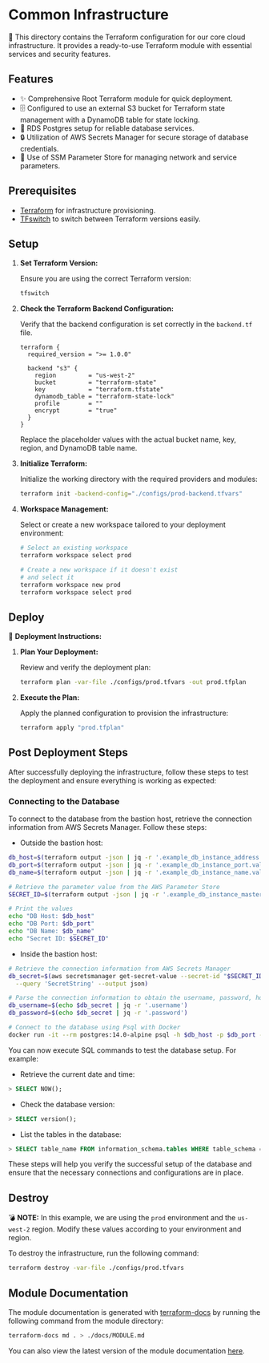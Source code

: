# Common Infrastructure

🏢 This directory contains the Terraform configuration for our core cloud infrastructure. It provides a ready-to-use Terraform module with essential services and security features.

## Features

- ✨ Comprehensive Root Terraform module for quick deployment.
- 🗄️ Configured to use an external S3 bucket for Terraform state management with a DynamoDB table for state locking.
- 🐘 RDS Postgres setup for reliable database services.
- 🔒 Utilization of AWS Secrets Manager for secure storage of database credentials.
- 🔧 Use of SSM Parameter Store for managing network and service parameters.

## Prerequisites

- [Terraform](https://www.terraform.io/downloads.html) for infrastructure provisioning.
- [TFswitch](https://tfswitch.warrensbox.com/) to switch between Terraform versions easily.

## Setup

1. **Set Terraform Version:**

   Ensure you are using the correct Terraform version:

   ```sh
   tfswitch
   ```

2. **Check the Terraform Backend Configuration:**

   Verify that the backend configuration is set correctly in the `backend.tf` file.

   ```hcl
   terraform {
     required_version = ">= 1.0.0"

     backend "s3" {
       region         = "us-west-2"
       bucket         = "terraform-state"
       key            = "terraform.tfstate"
       dynamodb_table = "terraform-state-lock"
       profile        = ""
       encrypt        = "true"
     }
   }

   ```

   Replace the placeholder values with the actual bucket name, key, region, and DynamoDB table name.

3. **Initialize Terraform:**

   Initialize the working directory with the required providers and modules:

   ```sh
   terraform init -backend-config="./configs/prod-backend.tfvars"
   ```

4. **Workspace Management:**

   Select or create a new workspace tailored to your deployment environment:

   ```sh
   # Select an existing workspace
   terraform workspace select prod

   # Create a new workspace if it doesn't exist
   # and select it
   terraform workspace new prod
   terraform workspace select prod
   ```

## Deploy

🚀 **Deployment Instructions:**

1. **Plan Your Deployment:**

   Review and verify the deployment plan:

   ```sh
   terraform plan -var-file ./configs/prod.tfvars -out prod.tfplan
   ```

2. **Execute the Plan:**

   Apply the planned configuration to provision the infrastructure:

   ```sh
   terraform apply "prod.tfplan"
   ```

## Post Deployment Steps

After successfully deploying the infrastructure, follow these steps to test the deployment and ensure everything is working as expected:

### Connecting to the Database

To connect to the database from the bastion host, retrieve the connection information from AWS Secrets Manager. Follow these steps:

- Outside the bastion host:

```bash
db_host=$(terraform output -json | jq -r '.example_db_instance_address.value')
db_port=$(terraform output -json | jq -r '.example_db_instance_port.value')
db_name=$(terraform output -json | jq -r '.example_db_instance_name.value')

# Retrieve the parameter value from the AWS Parameter Store
SECRET_ID=$(terraform output -json | jq -r '.example_db_instance_master_user_secret_arn.value')

# Print the values
echo "DB Host: $db_host"
echo "DB Port: $db_port"
echo "DB Name: $db_name"
echo "Secret ID: $SECRET_ID"
```

- Inside the bastion host:

```bash
# Retrieve the connection information from AWS Secrets Manager
db_secret=$(aws secretsmanager get-secret-value --secret-id "$SECRET_ID" \
  --query 'SecretString' --output json)

# Parse the connection information to obtain the username, password, host, port, and database name
db_username=$(echo $db_secret | jq -r '.username')
db_password=$(echo $db_secret | jq -r '.password')

# Connect to the database using Psql with Docker
docker run -it --rm postgres:14.0-alpine psql -h $db_host -p $db_port -U $db_username -d $db_name
```

You can now execute SQL commands to test the database setup. For example:

- Retrieve the current date and time:

```sql
> SELECT NOW();
```

- Check the database version:

```sql
> SELECT version();
```

- List the tables in the database:

```sql
> SELECT table_name FROM information_schema.tables WHERE table_schema = 'public';
```

These steps will help you verify the successful setup of the database and ensure that the necessary connections and configurations are in place.

## Destroy

💣 **NOTE:** In this example, we are using the `prod` environment and the `us-west-2` region. Modify these values according to your environment and region.

To destroy the infrastructure, run the following command:

```sh
terraform destroy -var-file ./configs/prod.tfvars
```

## Module Documentation

The module documentation is generated with [terraform-docs](https://github.com/terraform-docs/terraform-docs) by running the following command from the module directory:

```sh
terraform-docs md . > ./docs/MODULE.md
```

You can also view the latest version of the module documentation [here](./docs/MODULE.md).

